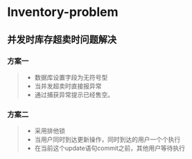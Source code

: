 # Inventory-problem

## 并发时库存超卖时问题解决
### 方案一
>- 数据库设置字段为无符号型
>- 当并发超卖时直接报异常
>- 通过捕获异常提示已经售空。
 
### 方案二
>- 采用排他锁
>- 当用户同时到达更新操作，同时到达的用户一个个执行
>- 在当前这个update语句commit之前，其他用户等待执行
 
